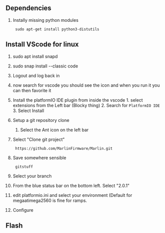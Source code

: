 ## Dependencies
1. Instally missing python modules

        sudo apt-get install python3-distutils
   
## Install VScode for linux
1. sudo apt install snapd
2. sudo snap install --classic code
3. Logout and log back in
4. now search for vscode you should see the icon and when you run it you can then favorite it
5. Install the platformIO IDE plugin from inside the vscode
		1. select extensions from the Left bar (Blocky thing)
		2. Search for `PlatformIO IDE`
		3. Select Install
6. Setup a git repository clone
	1. Select the Ant icon on the left bar
7. Select "Clone git project"

        https://github.com/MarlinFirmware/Marlin.git
        
8. Save somewhere sensible

        gitstuff
        
9. Select your branch
10. From the blue status bar on the bottom left.  Select "2.0.1"  
11. edit platformio.ini and select your environment (Default for megaatimega2560 is fine for ramps.
12. Configure

## Flash

<!--stackedit_data:
eyJoaXN0b3J5IjpbLTE5NDU1MTM2MDgsLTgwOTYzNjY4Nyw1Nj
g0NTMwMDAsLTEzODQ2MTAxMCwxODQwNzAyNzU3LC0xMTUwNzI0
NjIwLC03Mzg4Njg5OTQsMTEzNTc2MjMwNywxMjEzNTIyMTAxLD
ExNjI1NzM5NDcsLTQ4Mzg2Nzg5NV19
-->